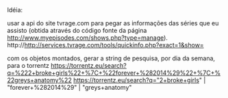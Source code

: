 ﻿Idéia:

usar a api do site tvrage.com para pegar as informações das séries que eu assisto (obtida através do código fonte da página http://www.myepisodes.com/shows.php?type=manage).
http://http://services.tvrage.com/tools/quickinfo.php?exact=1&show=

com os objetos montados, gerar a string de pesquisa, por dia da semana, para o torrentz
https://torrentz.eu/search?q=%222+broke+girls%22+%7C+%22forever+%282014%29%22+%7C+%22greys+anatomy%22
https://torrentz.eu/search?q="2+broke+girls" | "forever+%282014%29" | "greys+anatomy"
